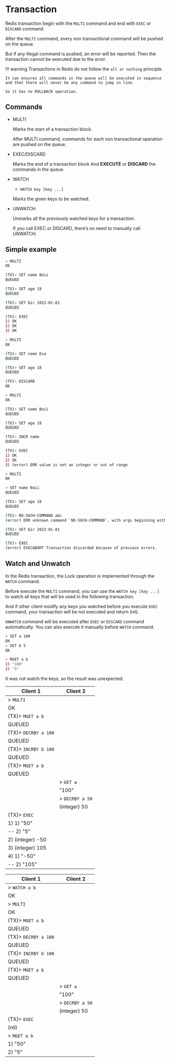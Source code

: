 <!--
 * @Author: Boii
 * @Date: 2022-03-27 10:10:26
-->
# Transaction

Redis transaction begin with the `MULTI` command and end with `EXEC` or `DISCARD` command.

After the `MULTI` command, every non transactional command will be pushed on the queue.

But if any illegal command is pushed, an error will be reported. Then the transaction cannot be executed due to the error.


!!! warning
    Transactions in Redis do not follow the `all or nothing` principle.

    It can ensures all commands in the queue will be executed in sequence and that there will never be any command to jump in line.

    So it has no ROLLBACK operation.

## Commands

- MULTI

    Marks the start of a transaction block.

    After MULTI command, commands for each non transactional operation are pushed on the queue.

- EXEC/DISCARD

    Marks the end of a transaction block And **EXECUTE** or **DISCARD** the commands in the queue.
    
- WATCH

    - `WATCH key [key ...]`

    Marks the given keys to be watched.

- UNWATCH

    Unmarks all the previously watched keys for a transaction.

    If you call EXEC or DISCARD, there’s no need to manually call UNWATCH.


## Simple example

```sh title="Execute transaction"
> MULTI
OK

(TX)> SET name Boii
QUEUED

(TX)> SET age 18
QUEUED

(TX)> SET bir 2022-01-01
QUEUED

(TX)> EXEC
1) OK
2) OK
3) OK
```

```sh title="Discard transaction"
> MULTI
OK

(TX)> SET name Eva
QUEUED

(TX)> SET age 18
QUEUED

(TX)> DISCARD
OK
```

```sh title"Do not atomic"
> MULTI
OK

(TX)> SET name Boii
QUEUED

(TX)> SET age 18
QUEUED

(TX)> INCR name
QUEUED

(TX)> EXEC
1) OK
2) OK
3) (error) ERR value is not an integer or out of range
```

```sh title="An illegal command"
> MULTI
OK

> SET name Boii
QUEUED

(TX)> SET age 18
QUEUED

(TX)> NO-SUCH-COMMAND abc
(error) ERR unknown command `NO-SUCH-COMMAND`, with args beginning with: `abc`,

(TX)> SET bir 2022-01-01
QUEUED

(TX)> EXEC
(error) EXECABORT Transaction discarded because of previous errors.
```

## Watch and Unwatch

In the Redis transaction, the Lock operation is implemented through the `WATCH` command.

Before execute the `MULTI` command, you can use the `WATCH key [key ...]` to watch all keys that will be used in the following transaction.

And if other client modify any keys you watched before you execute `EXEC` command, your transaction will be not executed and return (nil).

`UNWATCH` command will be executed after `EXEC` or `DISCARD` command automatically. You can also execute it manually before `WATCH` command.


```sh title="Initial data"
> SET a 100
OK
> SET b 5
OK

> MGET a b
1) "100"
2) "5"
```

It was not watch the keys, so the result was unexpected.

| Client 1             |  Client 2       |
|----------------------|-----------------|
| > `MULTI`            |                 |
| OK                   |                 |
| (TX)> `MGET a b`     |                 |
| QUEUED               |                 |
| (TX)> `DECRBY a 100` |                 |
| QUEUED               |                 |
| (TX)> `INCRBY b 100` |                 |
| QUEUED               |                 |
| (TX)> `MGET a b`     |                 |
| QUEUED               |                 |
|                      | > `GET a`       |
|                      | "100"           |
|                      | > `DECRBY a 50` |
|                      | (integer) 50    |
| (TX)> `EXEC`         |                 |
| 1) 1) "50"           |                 |
| -- 2) "5"            |                 |
| 2) (integer) -50     |                 |
| 3) (integer) 105     |                 |
| 4) 1) "-50"          |                 |
| -- 2) "105"          |                 |


| Client 1             |  Client 2       |
|----------------------|-----------------|
| > `WATCH a b`        |                 |
| OK                   |                 |
| > `MULTI`            |                 |
| OK                   |                 |
| (TX)> `MGET a b`     |                 |
| QUEUED               |                 |
| (TX)> `DECRBY a 100` |                 |
| QUEUED               |                 |
| (TX)> `INCRBY b 100` |                 |
| QUEUED               |                 |
| (TX)> `MGET a b`     |                 |
| QUEUED               |                 |
|                      | > `GET a`       |
|                      | "100"           |
|                      | > `DECRBY a 50` |
|                      | (integer) 50    |
| (TX)> `EXEC`         |                 |
| (nil)                |                 |
| > `MGET a b`         |                 |
| 1) "50"              |                 |
| 2) "5"               |                 |




